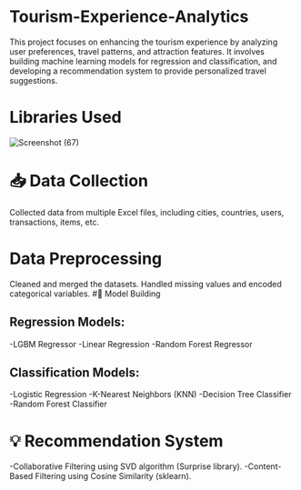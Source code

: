 # Tourism-Experience-Analytics
This project focuses on enhancing the tourism experience by analyzing user preferences, travel patterns, and attraction features.
It involves building machine learning models for regression and classification, and developing a recommendation system to provide personalized travel suggestions.
# Libraries Used
![Screenshot (67)](https://github.com/user-attachments/assets/2f5a5bbb-933e-4a87-aead-5d314c5a15e5)
# 📥 Data Collection
Collected data from multiple Excel files, including cities, countries, users, transactions, items, etc.
# Data Preprocessing
Cleaned and merged the datasets.
Handled missing values and encoded categorical variables.
#🤖 Model Building
## Regression Models:
-LGBM Regressor
-Linear Regression
-Random Forest Regressor
## Classification Models:
-Logistic Regression
-K-Nearest Neighbors (KNN)
-Decision Tree Classifier
-Random Forest Classifier
# 💡 Recommendation System
-Collaborative Filtering using SVD algorithm (Surprise library).
-Content-Based Filtering using Cosine Similarity (sklearn).
